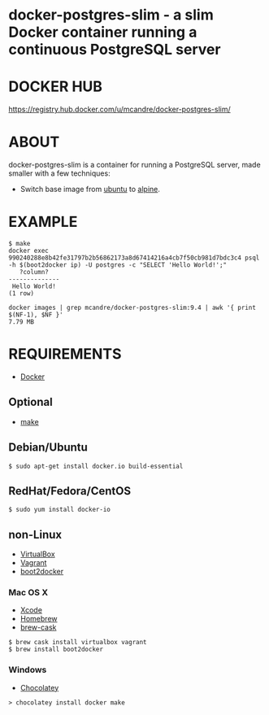 # docker-postgres-slim - a slim Docker container running a continuous PostgreSQL server

# DOCKER HUB

https://registry.hub.docker.com/u/mcandre/docker-postgres-slim/

# ABOUT

docker-postgres-slim is a container for running a PostgreSQL server, made smaller with a few techniques:

* Switch base image from [ubuntu](https://registry.hub.docker.com/_/ubuntu/) to [alpine](https://registry.hub.docker.com/_/alpine/).

# EXAMPLE

```
$ make
docker exec 990240288e8b42fe31797b2b56862173a8d67414216a4cb7f50cb981d7bdc3c4 psql -h $(boot2docker ip) -U postgres -c "SELECT 'Hello World!';"
   ?column?
--------------
 Hello World!
(1 row)

docker images | grep mcandre/docker-postgres-slim:9.4 | awk '{ print $(NF-1), $NF }'
7.79 MB
```

# REQUIREMENTS

* [Docker](https://www.docker.com/)

## Optional

* [make](http://www.gnu.org/software/make/)

## Debian/Ubuntu

```
$ sudo apt-get install docker.io build-essential
```

## RedHat/Fedora/CentOS

```
$ sudo yum install docker-io
```

## non-Linux

* [VirtualBox](https://www.virtualbox.org/)
* [Vagrant](https://www.vagrantup.com/)
* [boot2docker](http://boot2docker.io/)

### Mac OS X

* [Xcode](http://itunes.apple.com/us/app/xcode/id497799835?ls=1&mt=12)
* [Homebrew](http://brew.sh/)
* [brew-cask](http://caskroom.io/)

```
$ brew cask install virtualbox vagrant
$ brew install boot2docker
```

### Windows

* [Chocolatey](https://chocolatey.org/)

```
> chocolatey install docker make
```
